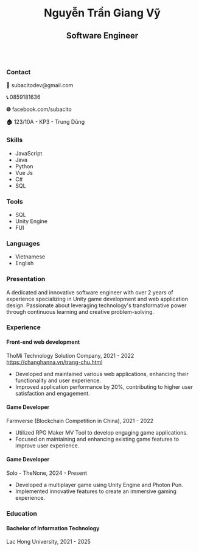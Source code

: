<!DOCTYPE html>
<html lang="en">

<head>
    <meta charset="UTF-8">
    <meta name="viewport" content="width=device-width, initial-scale=1.0">
    <title>CV Example</title>
    <link rel="stylesheet" href="styles.css">
</head>

<body>
    <div class="cv-container">
        <header class="header">
            <div class="header-content">
                <h1>Nguyễn Trần Giang Vỹ</h1>
                <h2>Software Engineer</h2>
            </div>
            <div class="pic-face">
                <div class="img-container">
                    <img src="img/image.png" alt="">
                </div>
            </div>
        </header>
        <div class="my-cv">
            <aside class="sidebar">
                <section class="contact-info">
                    <h3>Contact</h3>
                    <p><strong>📧</strong> subacitodev@gmail.com</p>
                    <p><strong>📞</strong> 0859181636</p>
                    <p><strong>🌐</strong> facebook.com/subacito</p>
                    <p><strong>🏠</strong> 123/10A - KP3 - Trung Dũng</p>
                </section>
                <section class="skills">
                    <h3>Skills</h3>
                    <ul>
                        <li>JavaScript</li>
                        <li>Java</li>
                        <li>Python</li>
                        <li>Vue Js</li>
                        <li>C#</li>
                        <li>SQL</li>
                    </ul>
                </section>
                <section class="tools">
                    <h3>Tools</h3>
                    <ul>
                        <li>SQL</li>
                        <li>Unity Engine</li>
                        <li>FUI</li>
                    </ul>
                </section>
                <section class="languages">
                    <h3>Languages</h3>
                    <ul>
                        <li>Vietnamese</li>
                        <li>English</li>
                    </ul>
                </section>
            </aside>
            <main class="main-content">
                <section class="profile-summary">
                    <h3>Presentation</h3>
                    <p>A dedicated and innovative software engineer with over 2 years of experience specializing in Unity game development and web application design. Passionate about leveraging technology's transformative power through continuous learning and creative problem-solving.
</p>
                </section>
                <section class="experience">
                    <h3>Experience</h3>
                    <div class="job">
                        <h4>Front-end web development</h4>
                        <p class="company">ThoMi Technology Solution Company, 2021 - 2022 <a href="https://changhanna.vn/trang-chu.html">https://changhanna.vn/trang-chu.html</a></p>
                        <ul>
                            <li>Developed and maintained various web applications, enhancing their functionality and user experience.
</li>
                            <li>Improved application performance by 20%, contributing to higher user satisfaction and engagement.
</li>
                        </ul>
                    </div>
                    <div class="job">
                        <h4>Game Developer</h4>
                        <p class="company">Farmverse (Blockchain Competition in China), 2021 - 2022</p>
                        <ul>
                            <li>Utilized RPG Maker MV Tool to develop engaging game applications.</li>
                            <li>Focused on maintaining and enhancing existing game features to improve user experience.</li>
                        </ul>
                    </div>
                    <div class="job">
                        <h4>Game Developer</h4>
                        <p class="company">Solo - TheNone, 2024 - Present</p>
                        <ul>
                            <li>Developed a multiplayer game using Unity Engine and Photon Pun.</li>
                            <li>Implemented innovative features to create an immersive gaming experience.</li>
                        </ul>
                    </div>
                </section>
                <section class="education">
                    <h3>Education</h3>
                    <div class="education-item">
                        <h4>Bachelor of Information Technology</h4>
                        <p class="institution">Lac Hong University, 2021 - 2025</p>
                    </div>
                </section>
            </main>
        </div>
    </div>
</body>

</html>
